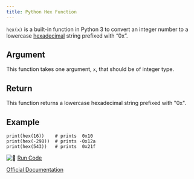 ```yaml
---
title: Python Hex Function
---
```

`hex(x)` is a built-in function in Python 3 to convert an integer number to a lowercase <a href='https://www.mathsisfun.com/hexadecimals.html' target='_blank' rel='nofollow'>hexadecimal</a> string prefixed with “0x”.

## Argument

This function takes one argument, `x`, that should be of integer type.

## Return

This function returns a lowercase hexadecimal string prefixed with "0x".

## Example

    print(hex(16))    # prints  0x10
    print(hex(-298))  # prints -0x12a
    print(hex(543))   # prints  0x21f

![:rocket:](//forum.freecodecamp.com/images/emoji/emoji_one/rocket.png?v=2 ":rocket:") <a href='https://repl.it/CV0S' target='_blank' rel='nofollow'>Run Code</a>

<a href='https://docs.python.org/3/library/functions.html#hex' target='_blank' rel='nofollow'>Official Documentation</a>